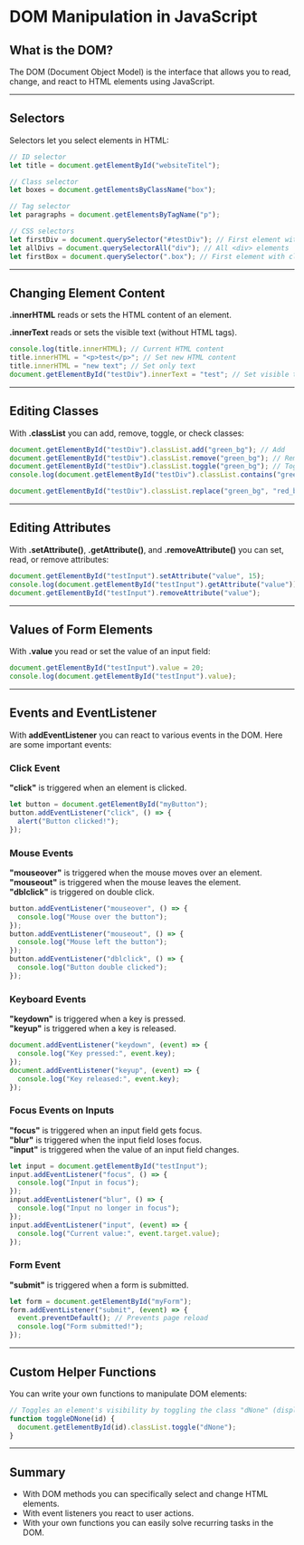 # DOM Manipulation in JavaScript

## What is the DOM?

The DOM (Document Object Model) is the interface that allows you to read, change, and react to HTML elements using JavaScript.

---

## Selectors

Selectors let you select elements in HTML:

```js
// ID selector
let title = document.getElementById("websiteTitel");

// Class selector
let boxes = document.getElementsByClassName("box");

// Tag selector
let paragraphs = document.getElementsByTagName("p");

// CSS selectors
let firstDiv = document.querySelector("#testDiv"); // First element with matching selector
let allDivs = document.querySelectorAll("div"); // All <div> elements
let firstBox = document.querySelector(".box"); // First element with class 'box'
```

---

## Changing Element Content

**.innerHTML** reads or sets the HTML content of an element.

**.innerText** reads or sets the visible text (without HTML tags).

```js
console.log(title.innerHTML); // Current HTML content
title.innerHTML = "<p>test</p>"; // Set new HTML content
title.innerHTML = "new text"; // Set only text
document.getElementById("testDiv").innerText = "test"; // Set visible text
```

---

## Editing Classes

With **.classList** you can add, remove, toggle, or check classes:

```js
document.getElementById("testDiv").classList.add("green_bg"); // Add
document.getElementById("testDiv").classList.remove("green_bg"); // Remove
document.getElementById("testDiv").classList.toggle("green_bg"); // Toggle
console.log(document.getElementById("testDiv").classList.contains("green_bg")); // Check

document.getElementById("testDiv").classList.replace("green_bg", "red_bg"); // Replace
```

---

## Editing Attributes

With **.setAttribute()**, **.getAttribute()**, and **.removeAttribute()** you can set, read, or remove attributes:

```js
document.getElementById("testInput").setAttribute("value", 15);
console.log(document.getElementById("testInput").getAttribute("value"));
document.getElementById("testInput").removeAttribute("value");
```

---

## Values of Form Elements

With **.value** you read or set the value of an input field:

```js
document.getElementById("testInput").value = 20;
console.log(document.getElementById("testInput").value);
```

---

## Events and EventListener

With **addEventListener** you can react to various events in the DOM. Here are some important events:

### Click Event

**"click"** is triggered when an element is clicked.

```js
let button = document.getElementById("myButton");
button.addEventListener("click", () => {
  alert("Button clicked!");
});
```

### Mouse Events

**"mouseover"** is triggered when the mouse moves over an element.  
**"mouseout"** is triggered when the mouse leaves the element.  
**"dblclick"** is triggered on double click.

```js
button.addEventListener("mouseover", () => {
  console.log("Mouse over the button");
});
button.addEventListener("mouseout", () => {
  console.log("Mouse left the button");
});
button.addEventListener("dblclick", () => {
  console.log("Button double clicked");
});
```

### Keyboard Events

**"keydown"** is triggered when a key is pressed.  
**"keyup"** is triggered when a key is released.

```js
document.addEventListener("keydown", (event) => {
  console.log("Key pressed:", event.key);
});
document.addEventListener("keyup", (event) => {
  console.log("Key released:", event.key);
});
```

### Focus Events on Inputs

**"focus"** is triggered when an input field gets focus.  
**"blur"** is triggered when the input field loses focus.  
**"input"** is triggered when the value of an input field changes.

```js
let input = document.getElementById("testInput");
input.addEventListener("focus", () => {
  console.log("Input in focus");
});
input.addEventListener("blur", () => {
  console.log("Input no longer in focus");
});
input.addEventListener("input", (event) => {
  console.log("Current value:", event.target.value);
});
```

### Form Event

**"submit"** is triggered when a form is submitted.

```js
let form = document.getElementById("myForm");
form.addEventListener("submit", (event) => {
  event.preventDefault(); // Prevents page reload
  console.log("Form submitted!");
});
```

---

## Custom Helper Functions

You can write your own functions to manipulate DOM elements:

```js
// Toggles an element's visibility by toggling the class "dNone" (display:none)
function toggleDNone(id) {
  document.getElementById(id).classList.toggle("dNone");
}
```

---

## Summary

- With DOM methods you can specifically select and change HTML elements.
- With event listeners you react to user actions.
- With your own functions you can easily solve recurring tasks in the DOM.
